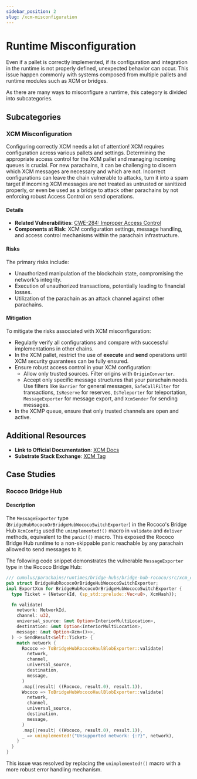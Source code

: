 ```yaml
---
sidebar_position: 2
slug: /xcm-misconfiguration
---
```


# Runtime Misconfiguration

Even if a pallet is correctly implemented, if its configuration and integration in the runtime is not properly defined, unexpected behavior can occur. This issue happen commonly with systems composed from multiple pallets and runtime modules such as XCM or bridges.

As there are many ways to misconfigure a runtime, this category is divided into subcategories.

## Subcategories

### XCM Misconfiguration

Configuring correctly XCM needs a lot of attention! XCM requires configuration across various pallets and settings. Determining the appropriate access control for the XCM pallet and managing incoming queues is crucial. For new parachains, it can be challenging to discern which XCM messages are necessary and which are not. Incorrect configurations can leave the chain vulnerable to attacks, turn it into a spam target if incoming XCM messages are not treated as untrusted or sanitized properly, or even be used as a bridge to attack other parachains by not enforcing robust Access Control on send operations.

#### Details

- **Related Vulnerabilities**: [CWE-284: Improper Access Control](https://cwe.mitre.org/data/definitions/284.html)
- **Components at Risk**: XCM configuration settings, message handling, and access control mechanisms within the parachain infrastructure.

#### Risks

The primary risks include:

- Unauthorized manipulation of the blockchain state, compromising the network's integrity.
- Execution of unauthorized transactions, potentially leading to financial losses.
- Utilization of the parachain as an attack channel against other parachains.

#### Mitigation

To mitigate the risks associated with XCM misconfiguration:

- Regularly verify all configurations and compare with successful implementations in other chains.
- In the XCM pallet, restrict the use of **execute** and **send** operations until XCM security guarantees can be fully ensured.
- Ensure robust access control in your XCM configuration:
  - Allow only trusted sources. Filter origins with `OriginConverter`.
  - Accept only specific message structures that your parachain needs. Use filters like `Barrier` for general messages, `SafeCallFilter` for transactions, `IsReserve` for reserves, `IsTeleporter` for teleportation, `MessageExporter` for message export, and `XcmSender` for sending messages.
- In the XCMP queue, ensure that only trusted channels are open and active.

## Additional Resources

- **Link to Official Documentation**: [XCM Docs](https://paritytech.github.io/xcm-docs/)
- **Substrate Stack Exchange**: [XCM Tag](https://substrate.stackexchange.com/questions/tagged/xcm)

## Case Studies

### Rococo Bridge Hub

#### Description

The `MessageExporter` type (`BridgeHubRococoOrBridgeHubWococoSwitchExporter`) in the Rococo's Bridge Hub `XcmConfig` used the `unimplemented!()` macro in `validate` and `deliver` methods, equivalent to the `panic!()` macro. This exposed the Rococo Bridge Hub runtime to a non-skippable panic reachable by any parachain allowed to send messages to it.

The following code snippet demonstrates the vulnerable `MessageExporter` type in the Rococo Bridge Hub:

```rust
/// cumulus/parachains/runtimes/bridge-hubs/bridge-hub-rococo/src/xcm_config.rs
pub struct BridgeHubRococoOrBridgeHubWococoSwitchExporter;
impl ExportXcm for BridgeHubRococoOrBridgeHubWococoSwitchExporter {
  type Ticket = (NetworkId, (sp_std::prelude::Vec<u8>, XcmHash));

  fn validate(
    network: NetworkId,
    channel: u32,
    universal_source: &mut Option<InteriorMultiLocation>,
    destination: &mut Option<InteriorMultiLocation>,
    message: &mut Option<Xcm<()>>,
  ) -> SendResult<Self::Ticket> {
    match network {
      Rococo => ToBridgeHubRococoHaulBlobExporter::validate(
        network,
        channel,
        universal_source,
        destination,
        message,
      )
      .map(|result| ((Rococo, result.0), result.1)),
      Wococo => ToBridgeHubWococoHaulBlobExporter::validate(
        network,
        channel,
        universal_source,
        destination,
        message,
      )
      .map(|result| ((Wococo, result.0), result.1)),
      _ => unimplemented!("Unsupported network: {:?}", network),
    }
  }
}
```

This issue was resolved by replacing the `unimplemented!()` macro with a more robust error handling mechanism.